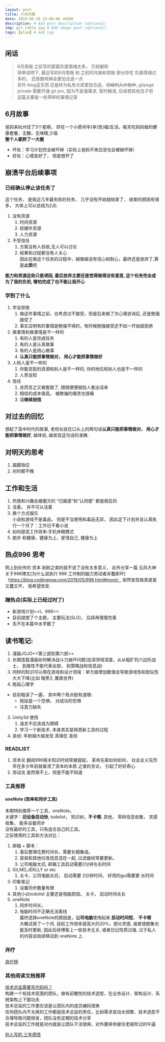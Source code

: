 ```yaml
---
layout: post
title: 六月月报
date: 2019-06-18 23:00:00 +0300
description: # Add post description (optional)
img: git_table.jpg # Add image post (optional)
tags: [plan] # add tag
---
```


## 闲话

> 6月周报 之前写的那篇负面情绪太多， 已经删除        
> 简单说明下, 最近写的6月周报 和 之前的月报和周报 部分存在 负面情绪过多的， 还是删除掉会更加合适一点    
> 另外 blog这东西 还是转为私有仓库更加合适，~~已经列入计划中~~, gitpage private 需要开通 git pro, 因为不是强需求, 暂时搁浅, 后续想其他法子吧    
> 这篇主要是一些零碎的事情记录    
## 6月故事     
爸妈来杭州住了3个星期， 挤在一个小房间辛(幸)苦(福)生活，每天吃妈妈做的健康套餐，无糖，无味精,少盐   
**整个人都胖了一大圈**
- 坏处：学习计划完全破坏掉（实际上爸妈不来应该也会被破坏掉）
- 好处：心情变好了， 但是想开了

## 崩溃平台后续事项     
### 已经确认停止该任务了        
这个任务， 是我近几年最失败的任务， 几乎没有开始就结束了， 结束的原因有很多， 大体上可以总结为2点:      
1. 没有资源 
    1. 时间资源 
    2. 软硬件资源     
    3. 人力资源     
2. 不受信任 
    1. 方案没有人验收,无人可以讨论   
    2. 结果和过程都没有人关心   
因此在做这个任务的过程中，越做越没有信心和耐心，最终还是放弃了,算是**止损**吧       

**能力和资源这些只是诱因, 最后放弃主要还是觉得做得没有意思, 这个任务完全成为了我的负担, 哪怕完成了也不能让我开心**      

### 学到了什么      
1. 学会拒绝 
    1. 做这件事情之前，也考虑过不接受，但是后来做了次心理咨询后, 还是勉强接受了 
    2. 事实证明有的事情是勉强不得的，有时候勉强接受还不如一开始就拒绝   
2. 做事情和做事情是不一样的     
    1. 有的人是完成任务     
    2. 有的人是认真做事     
    3. 有的人是用心做事     
    4. **认真只能把事情做对， 用心才能把事情做好**     
3. 人和人是不一样的     
    1. 你能支配的资源和别人是不一样的, 你的地位和别人也是不一样的       
    2. 人贵自知     
4. 信任     
    1. 总而言之又被套路了, 随随便便就给人套出话来      
    2. 相信的成本很高， 被欺骗的痛苦也很痛      
    3. 请**继续相信**       
## 对过去的回忆
想起了高中时代的故事, 老校长挂在口头上的两句话**认真只能把事情做对， 用心才能把事情做好**, 越体验, 越发现这句话的准确.  
## 对明天的思考
1. 踮脚效应
2. 何时都不晚
## 工作和生活
1. 热情和兴趣会被磨灭的
“归属感”和“认同感” 都是相互的    
2. 活着， 并不可以活着
3. 换个方式娱乐    
小说和游戏不是毒品， 但是不当使用和毒品无异，
因此定下计划并且认真执行一个月了：工作日不看小说
4. 如何提高工作效率:手机休眠模式
5. 跑步 和健康，健康为上，爱惜自己, 健康为上

## 热点996 思考
网上到处传的 资本 剥削之类的就不说了没有太多意义， 此外分享一篇 云风大神 关于996博文[为什么说执行 996 工作制的脑力劳动者非蠢即坏]（https://blog.codingnow.com/2019/05/996.html#more）
突然发现我真是是又蠢又坏， 我希望改变.    

### 蹭热点(实际上已经过时了)    
- 新游戏计划<<I，996>>  
- 目前就想了个主题， 主要玩法(SLG)， 后续再慢慢完善 
- 先不在本篇中水字数了  

## 读书笔记:
1. 漫画JOJO<<第三部到第六部>>   
1. 长期连载漫画如何解决战斗力崩坏问题(加深领域深度，从从粗犷的六边形战士， 到属性不能代表全部， 到策略战和信息战)       
2. 同样的知识可以用在游戏和设计领域：单方面增加数值会导致游戏性和耐玩性大大下降(比如 暗黑3, 魔兽世界)       
2. 拖延心理学       
- 目前粗读了一遍， 其中两个观点挺有道理:
    - 拖延是一个恐惧， 对成功的恐惧     
    - 注意力缺失        
3. Unity3d 使用
    1. 语言不应该成为障碍
    2. 学习一个新技术, 本身其实是熟悉新工具的过程
4. 圣经: 年龄越大越发现 真理在 圣经

### READLIST
1. 资本论 翻阅996相关知识时经常被提起， 革命先辈如何如何， 社会主义先烈早在多少年前就看清了资本的本质 之类的言论， 引起了好好奇心
2. 劳动法 虽然用不上，但是不能不知道

### 工具推荐
#### oneNote (效率和同步工具)
本期特别推荐一个工具，oneNote。     
关键字：**旧设备启动快**, todolist， 知识树，**不卡顿**, 其他， 零碎信息收集， 灵感收集， 能多设备同步        
没有最好的工具，只有适合自己的工具。    
之前使用的工具和方法对比：
1. 邮箱 + 脚本：
    1.  事后整理花费时间长，需要长期集成。
    2.  容易和其他垃圾信息混在一起, 过滤器经常要更新。
    3.  公司电脑太旧, 邮箱工具启动需要2分钟左右时间  
2. Git,MD,JEKLLY or etc
    1.  太卡，公司电脑太旧， 启动需要 2分钟时间， 好用的gui需要更 长时间
3. 印象笔记
    1.  设备同步数量有限
4. 其他小众todolist 主要还是电脑原因， 太卡， 启动时间太长
5. oneNote
    1. 同步时间长，     
    2. 电脑时间不正确无法离线       
最终选择oneNote的原因是，**公司电脑**使用起来 **启动时间短**， **不卡顿**       
大概试用了一个月, 目前工作效率提高大约20%，部分灵感, 或者错题集也能及时更新, 因此后续博客上一些技术无关, 或者日记性质过强, 过于私人的内容会陆续移动到 oneNote 上.   
### 弃疗
[弃疗榜](https://github.com/zhaoolee/StarsAndClown)

### 其他阅读文档推荐
[技术总监需要写代码吗？](https://juejin.im/post/5cf5cb96f265da1bd260d7ee)   
构建一个有技术氛围的团队，做有前瞻性的技术选型，在业务设计、架构设计、系统架构上下狠功夫    
技术总监的工作更应该是让团队内的成员编码很爽    
任何团队内不太爽的工作都是技术总监的责任，比如需求变动太频繁、技术选型不合理导致问题频发，团队没有定期的技术分享    
技术总监的工作就是对内就是让团队干活很爽，对外要拼命接住老板吹过的牛逼  

[别人写的 三年感悟](https://juejin.im/post/5cf7c92a51882574805995a3)
